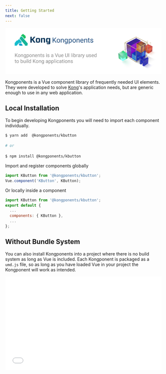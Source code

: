 ```yaml
---
title: Getting Started
next: false
---
```


<img src="../kongponents-logo.jpg" />

Kongponents is a Vue component library of frequently needed UI elements. They were developed to solve [Kong](https://konghq.com)'s application needs, but are generic enough to use in any web application.

## Local Installation

To begin developing Kongponents you will need to import each component individually.

```bash
$ yarn add  @kongponents/kbutton

# or

$ npm install @kongponents/kbutton
```

Import and register components globally

```js
import KButton from '@kongponents/kbutton';
Vue.component('KButton', KButton);
```

Or locally inside a component

```js
import KButton from '@kongponents/kbutton';
export default {
  ...
  components: { KButton },
  ...
};
```

## Without Bundle System

You can also install Kongponents into a project where there is no build system
as long as Vue is included. Each Kongponent is packaged as a `umd.js` file, so as long as you have loaded Vue in your project the Kongponent will work as intended.

<iframe width="100%" height="300" src="//jsfiddle.net/darrenjennings/khesrbLc/embedded/js,html,result/" allowfullscreen="allowfullscreen" allowpaymentrequest frameborder="0"></iframe>
